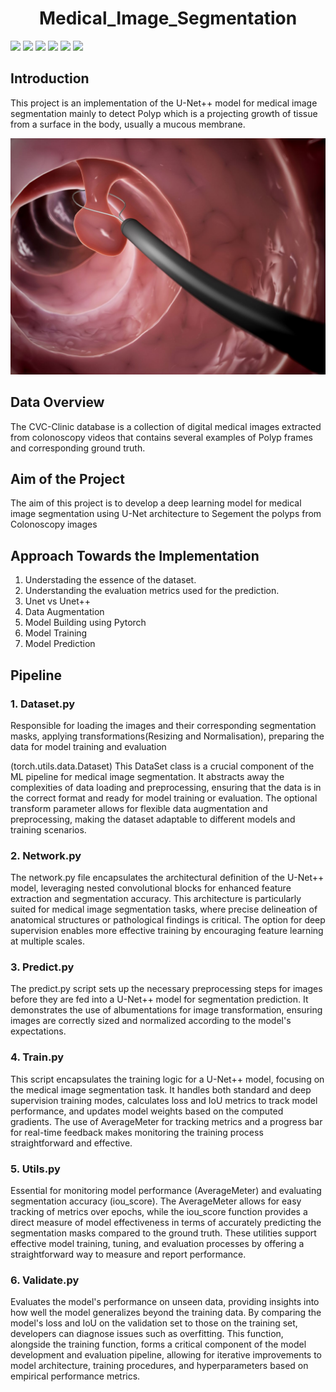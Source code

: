 # <h1 align="center">Medical_Image_Segmentation</h1>


[![](https://img.shields.io/badge/Python-FFD43B?style=for-the-badge&logo=python&logoColor=darkgreen)](https://www.python.org)  [![](https://img.shields.io/badge/PyTorch-EE4C2C?style=for-the-badge&logo=PyTorch&logoColor=white)](https://pytorch.org) [![](https://img.shields.io/badge/OpenCV-5C3EE8?style=for-the-badge&logo=opencv&logoColor=white)](https://opencv.org) [![](https://img.shields.io/badge/scikit_learn-F7931E?style=for-the-badge&logo=scikit-learn&logoColor=white)](https://scikit-learn.org/stable/) [![](https://img.shields.io/badge/Numpy-777BB4?style=for-the-badge&logo=numpy&logoColor=white)](https://numpy.org) [![](https://img.shields.io/badge/Pandas-2C2D72?style=for-the-badge&logo=pandas&logoColor=white)](https://pandas.pydata.org)


## Introduction 

This project is an implementation of the U-Net++ model for medical image segmentation mainly to detect Polyp which is a projecting growth of tissue from a surface in the body, usually a mucous membrane.

<img src = "https://github.com/datla-k/Medical_Image_Segmentation/blob/main/Images/polyp.jpg"/>


## Data Overview
The CVC-Clinic database  is a collection of digital medical images extracted from colonoscopy videos that contains several examples of Polyp frames and corresponding ground truth.

## Aim of the Project
The aim of this project is to develop a deep learning model for medical image segmentation using U-Net architecture to Segement the polyps from Colonoscopy images

## Approach Towards the Implementation

1. Understading the essence of the dataset.
2. Understanding the evaluation metrics used for the prediction.
3. Unet vs Unet++
4. Data Augmentation
5. Model Building using Pytorch
6. Model Training
7. Model Prediction

## Pipeline

### 1. Dataset.py

Responsible for loading the images and their corresponding segmentation masks, applying transformations(Resizing and Normalisation), preparing the data for model training and evaluation

(torch.utils.data.Dataset)
This DataSet class is a crucial component of the ML pipeline for medical image segmentation. It abstracts away the complexities of data loading and preprocessing, ensuring that the data is in the correct format and ready for model training or evaluation. The optional transform parameter allows for flexible data augmentation and preprocessing, making the dataset adaptable to different models and training scenarios.

### 2. Network.py

The network.py file encapsulates the architectural definition of the U-Net++ model, leveraging nested convolutional blocks for enhanced feature extraction and segmentation accuracy. This architecture is particularly suited for medical image segmentation tasks, where precise delineation of anatomical structures or pathological findings is critical. The option for deep supervision enables more effective training by encouraging feature learning at multiple scales.

### 3. Predict.py

The predict.py script sets up the necessary preprocessing steps for images before they are fed into a U-Net++ model for segmentation prediction. It demonstrates the use of albumentations for image transformation, ensuring images are correctly sized and normalized according to the model's expectations.

### 4. Train.py

This script encapsulates the training logic for a U-Net++ model, focusing on the medical image segmentation task. It handles both standard and deep supervision training modes, calculates loss and IoU metrics to track model performance, and updates model weights based on the computed gradients. The use of AverageMeter for tracking metrics and a progress bar for real-time feedback makes monitoring the training process straightforward and effective.

### 5. Utils.py

Essential for monitoring model performance (AverageMeter) and evaluating segmentation accuracy (iou_score). The AverageMeter allows for easy tracking of metrics over epochs, while the iou_score function provides a direct measure of model effectiveness in terms of accurately predicting the segmentation masks compared to the ground truth. These utilities support effective model training, tuning, and evaluation processes by offering a straightforward way to measure and report performance.

### 6. Validate.py

Evaluates the model's performance on unseen data, providing insights into how well the model generalizes beyond the training data. By comparing the model's loss and IoU on the validation set to those on the training set, developers can diagnose issues such as overfitting. This function, alongside the training function, forms a critical component of the model development and evaluation pipeline, allowing for iterative improvements to model architecture, training procedures, and hyperparameters based on empirical performance metrics.
